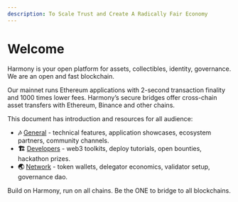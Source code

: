 ```yaml
---
description: To Scale Trust and Create A Radically Fair Economy
---
```


# Welcome

Harmony is your open platform for assets, collectibles, identity, governance. We are an open and fast blockchain.

Our mainnet runs Ethereum applications with 2-second transaction finality and 1000 times lower fees. Harmony’s secure bridges offer cross-chain asset transfers with Ethereum, Binance and other chains.

This document has introduction and resources for all audience:

* **🎶** [General](https://docs.harmony.one/home/general/introduction) - technical features, application showcases, ecosystem partners, community channels.
* **🏗️** [Developers](https://docs.harmony.one/home/developers/getting-started) - web3 toolkits, deploy tutorials, open bounties, hackathon prizes.
* **🌏** [Network](https://docs.harmony.one/home/network/wallets) - token wallets, delegator economics, validator setup, governance dao.

Build on Harmony, run on all chains. Be the ONE to bridge to all blockchains.

